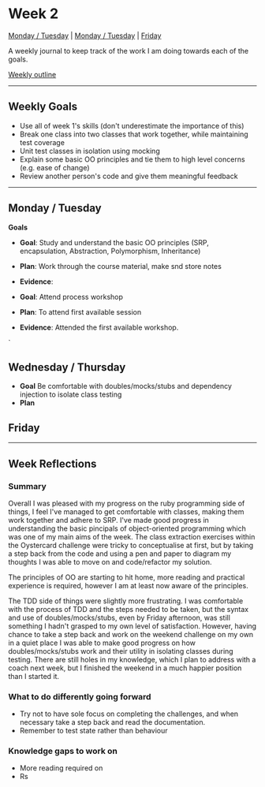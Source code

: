 # Week 2

[Monday / Tuesday](#monday--tuesday) | [Monday / Tuesday](#wednesday--thursday) | [Friday](#friday)

A weekly journal to keep track of the work I am doing towards each of the goals.

[Weekly outline](https://github.com/makersacademy/course/blob/master/week_outlines.md/)

------
## Weekly Goals

- Use all of week 1's skills (don't underestimate the importance of this)
- Break one class into two classes that work together, while maintaining test coverage
- Unit test classes in isolation using mocking
- Explain some basic OO principles and tie them to high level concerns (e.g. ease of change)
- Review another person's code and give them meaningful feedback

------
## Monday / Tuesday


**Goals**
- **Goal**: Study and understand the basic OO principles (SRP, encapsulation, Abstraction, Polymorphism, Inheritance)
- **Plan**: Work through the course material, make snd store notes
- **Evidence**: 

- **Goal**: Attend process workshop
- **Plan**: To attend first available session
- **Evidence**: Attended the first available workshop. 

`
## Wednesday / Thursday

- **Goal** Be comfortable with doubles/mocks/stubs and dependency injection to isolate class testing
- **Plan** 

## Friday


------
## Week Reflections

### Summary

Overall I was pleased with my progress on the ruby programming side of things, I feel I've managed to get comfortable with classes, making them work together and adhere to SRP. I've made good progress in understanding the basic pincipals of object-oriented programming which was one of my main aims of the week. The class extraction exercises within the Oystercard challenge were tricky to conceptualise at first, but by taking a step back from the code and using a pen and paper to diagram my thoughts I was able to move on and code/refactor my solution. 

The principles of OO are starting to hit home, more reading and practical experience is required, however I am at least now aware of the principles.

The TDD side of things were slightly more frustrating. I was comfortable with the process of TDD and the steps needed to be taken, but the syntax and use of doubles/mocks/stubs, even by Friday afternoon, was still something I hadn't grasped to my own level of satisfaction. However, having chance to take a step back and work on the weekend challenge on my own in a quiet place I was able to make good progress on how doubles/mocks/stubs work and their utility in isolating classes during testing. There are still holes in my knowledge, which I plan to address with a coach next week, but I finished the weekend in a much happier position than I started it.


### What to do differently going forward

- Try not to have sole focus on completing the challenges, and when necessary take a step back and read the documentation. 
- Remember to test state rather than behaviour

### Knowledge gaps to work on

- More reading required on 
- Rs
